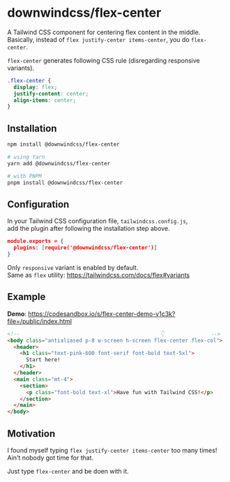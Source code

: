 # downwindcss/flex-center

A Tailwind CSS component for centering flex content in the middle.  
Basically, instead of `flex justify-center items-center`, 
you do `flex-center`.

`flex-center` generates following CSS rule (disregarding responsive variants).

```css
.flex-center {
  display: flex;
  justify-content: center;
  align-items: center;
}
```

## Installation

```bash
npm install @downwindcss/flex-center

# using Yarn
yarn add @downwindcss/flex-center

# with PNPM
pnpm install @downwindcss/flex-center
```

## Configuration

In your Tailwind CSS configuration file, `tailwindcss.config.js`,  
add the plugin after following the installation step above.

```json
module.exports = {
  plugins: [require('@downwindcss/flex-center')]
}
```

Only `responsive` variant is enabled by default.  
Same as `flex` utility: https://tailwindcss.com/docs/flex#variants

## Example

**Demo**: https://codesandbox.io/s/flex-center-demo-v1c3k?file=/public/index.html

```html
<!--                                             👇               -->
<body class="antialiased p-8 w-screen h-screen flex-center flex-col">
  <header>
    <h1 class="text-pink-600 font-serif font-bold text-5xl">
      Start here!
    </h1>
  </header>
  <main class="mt-4">
    <section>
      <p class="font-bold text-xl">Have fun with Tailwind CSS!</p>
    </section>
  </main>
</body>
```

## Motivation

I found myself typing `flex justify-center items-center` too many times!  
Ain't nobody got time for that.

Just type `flex-center` and be doen with it.